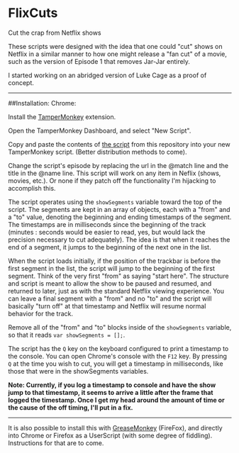 # FlixCuts
Cut the crap from Netflix shows

These scripts were designed with the idea that one could "cut" shows on Netflix in a similar manner to how one might release a "fan cut" of a movie, such as the version of Episode 1 that removes Jar-Jar entirely. 

I started working on an abridged version of Luke Cage as a proof of concept.

---
##Installation:
Chrome: 

Install the [TamperMonkey](https://chrome.google.com/webstore/detail/tampermonkey/dhdgffkkebhmkfjojejmpbldmpobfkfo?hl=en) extension.

Open the TamperMonkey Dashboard, and select "New Script".

Copy and paste the contents of [the script](https://github.com/EricWehrly/FlixCuts/blob/master/LukeCage-S01E01.user.js) from this repository into your new TamperMonkey script. (Better distribution methods to come).

Change the script's episode by replacing the url in the @match line and the title in the @name line. This script will work on any item in Neflix (shows, movies, etc.). Or none if they patch off the functionality I'm hijacking to accomplish this.

The script operates using the `showSegments` variable toward the top of the script. The segments are kept in an array of objects, each with a "from" and a "to" value, denoting the beginning and ending timestamps of the segment. The timestamps are in milliseconds since the beginning of the track (minutes : seconds would be easier to read, yes, but would lack the precision necessary to cut adequately). The idea is that when it reaches the end of a segment, it jumps to the beginning of the next one in the list.

When the script loads initially, if the position of the trackbar is before the first segment in the list, the script will jump to the beginning of the first segment. Think of the very first "from" as saying "start here". The structure and script is meant to allow the show to be paused and resumed, and returned to later, just as with the standard Netflix viewing experience. You can leave a final segment with a "from" and no "to" and the script will basically "turn off" at that timestamp and Netflix will resume normal behavior for the track.

Remove all of the "from" and "to" blocks inside of the `showSegments` variable, so that it reads `var showSegments = [];`.

The script has the `Q` key on the keyboard configured to print a timestamp to the console. You can open Chrome's console with the `F12` key. By pressing `Q` at the time you wish to cut, you will get a timestamp in milliseconds, like those that were in the showSegments variables.

**Note: Currently, if you log a timestamp to console and have the show jump to that timestamp, it seems to arrive a little after the frame that logged the timestamp. Once I get my head around the amount of time or the cause of the off timing, I'll put in a fix.**

---

It is also possible to install this with [GreaseMonkey](https://addons.mozilla.org/en-US/firefox/addon/greasemonkey/) (FireFox), and directly into Chrome or Firefox as a UserScript (with some degree of fiddling). Instructions for that are to come.
